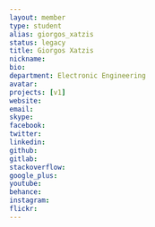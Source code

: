 ```yaml
---
layout: member
type: student
alias: giorgos_xatzis
status: legacy
title: Giorgos Xatzis
nickname:
bio:
department: Electronic Engineering
avatar:
projects: [v1]
website:
email:
skype:
facebook:
twitter:
linkedin:
github:
gitlab:
stackoverflow:
google_plus:
youtube:
behance:
instagram:
flickr:
---
```

